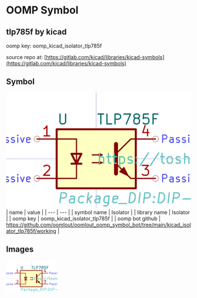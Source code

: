 # OOMP Symbol  
## tlp785f  by kicad  
  
oomp key: oomp_kicad_isolator_tlp785f  
  
source repo at: [https://gitlab.com/kicad/libraries/kicad-symbols](https://gitlab.com/kicad/libraries/kicad-symbols)  
## Symbol  
  
[![working.png](working_600.png)](working.png)  
| name | value | 
| --- | --- | 
| symbol name | Isolator | 
| library name | Isolator | 
| oomp key | oomp_kicad_isolator_tlp785f | 
| oomp bot github | https://github.com/oomlout/oomlout_oomp_symbol_bot/tree/main/kicad_isolator_tlp785f/working | 
## Images  
  
[![working.png](working_140.png)](working.png)  
